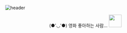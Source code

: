 
<!--
**hanabzu/hanabzu** is a ✨ _special_ ✨ repository because its `README.md` (this file) appears on your GitHub profile.

Here are some ideas to get you started:

- 🔭 I’m currently working on ...
- 🌱 I’m currently learning ...
- 👯 I’m looking to collaborate on ...
- 🤔 I’m looking for help with ...
- 💬 Ask me about ...
- 📫 How to reach me: ...
- 😄 Pronouns: ...
- ⚡ Fun fact: ...
-->
![header](https://capsule-render.vercel.app/api?type=waving&&color=0:4FBD99,50:2A899B,100:003E8D&height=300&section=header&text=hanabzu&fontSize=60&animation=fadeIn&fontColor=FFFFFF)

<p align="center">(●'◡'●) 영화 좋아하는 사람... <a href="https://pedia.watcha.com/ko-KR/users/8nPvyoO26xYo0"><img src="https://user-images.githubusercontent.com/76643387/181499667-f6f7fd9d-ad81-494f-801e-b69a5e07591c.png" height="40px" width="40px"></a></p>

